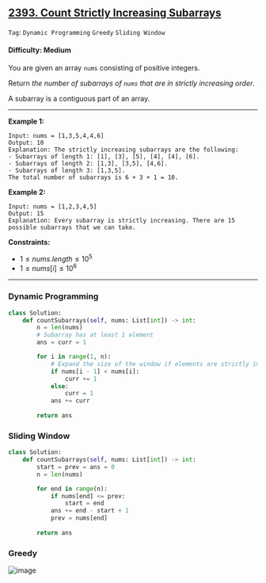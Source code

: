 ## [2393. Count Strictly Increasing Subarrays](https://leetcode.com/problems/count-strictly-increasing-subarrays)

```Tag```: ```Dynamic Programming``` ```Greedy``` ```Sliding Window```

#### Difficulty: Medium

You are given an array ```nums``` consisting of positive integers.

Return _the number of subarrays of ```nums``` that are in strictly increasing order_.

A subarray is a contiguous part of an array.

---

__Example 1:__
```
Input: nums = [1,3,5,4,4,6]
Output: 10
Explanation: The strictly increasing subarrays are the following:
- Subarrays of length 1: [1], [3], [5], [4], [4], [6].
- Subarrays of length 2: [1,3], [3,5], [4,6].
- Subarrays of length 3: [1,3,5].
The total number of subarrays is 6 + 3 + 1 = 10.
```

__Example 2:__
```
Input: nums = [1,2,3,4,5]
Output: 15
Explanation: Every subarray is strictly increasing. There are 15 possible subarrays that we can take.
```

__Constraints:__

- $1 \le nums.length \le 10^{5}$
- $1 \le nums[i] \le 10^{6}$

---

### Dynamic Programming

```Python
class Solution:
    def countSubarrays(self, nums: List[int]) -> int:
        n = len(nums)
        # Subarray has at least 1 element
        ans = curr = 1

        for i in range(1, n):
            # Expand the size of the window if elements are strictly increasing
            if nums[i - 1] < nums[i]:
                curr += 1
            else:
                curr = 1
            ans += curr
        
        return ans
```

### Sliding Window

```Python
class Solution:
    def countSubarrays(self, nums: List[int]) -> int:
        start = prev = ans = 0
        n = len(nums)

        for end in range(n):
            if nums[end] <= prev:
                start = end
            ans += end - start + 1
            prev = nums[end]
        
        return ans
```

### Greedy

![image](https://github.com/quananhle/Python/assets/35042430/2367c3a6-8247-4ea7-8d27-28252bd98042)

```Python

```
